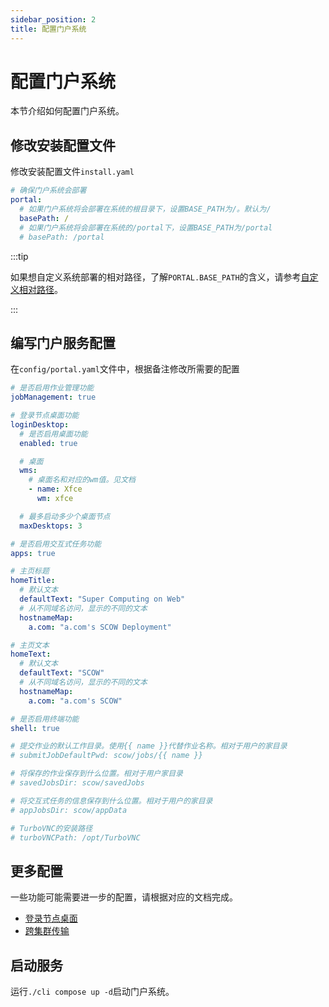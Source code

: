 ```yaml
---
sidebar_position: 2
title: 配置门户系统
---
```


# 配置门户系统

本节介绍如何配置门户系统。

## 修改安装配置文件

修改安装配置文件`install.yaml`

```yaml title="install.yaml"
# 确保门户系统会部署
portal:
  # 如果门户系统将会部署在系统的根目录下，设置BASE_PATH为/。默认为/
  basePath: /
  # 如果门户系统将会部署在系统的/portal下，设置BASE_PATH为/portal
  # basePath: /portal
```

:::tip

如果想自定义系统部署的相对路径，了解`PORTAL.BASE_PATH`的含义，请参考[自定义相对路径](../customization/basepath.md)。

:::

## 编写门户服务配置

在`config/portal.yaml`文件中，根据备注修改所需要的配置

```yaml title="config/mis.yaml"
# 是否启用作业管理功能
jobManagement: true

# 登录节点桌面功能
loginDesktop:
  # 是否启用桌面功能
  enabled: true

  # 桌面
  wms: 
    # 桌面名和对应的wm值。见文档
    - name: Xfce
      wm: xfce

  # 最多启动多少个桌面节点
  maxDesktops: 3

# 是否启用交互式任务功能
apps: true

# 主页标题
homeTitle: 
  # 默认文本
  defaultText: "Super Computing on Web"
  # 从不同域名访问，显示的不同的文本
  hostnameMap: 
    a.com: "a.com's SCOW Deployment"

# 主页文本
homeText: 
  # 默认文本
  defaultText: "SCOW"
  # 从不同域名访问，显示的不同的文本
  hostnameMap: 
    a.com: "a.com's SCOW"

# 是否启用终端功能
shell: true

# 提交作业的默认工作目录。使用{{ name }}代替作业名称。相对于用户的家目录
# submitJobDefaultPwd: scow/jobs/{{ name }}

# 将保存的作业保存到什么位置。相对于用户家目录
# savedJobsDir: scow/savedJobs

# 将交互式任务的信息保存到什么位置。相对于用户的家目录
# appJobsDir: scow/appData

# TurboVNC的安装路径
# turboVNCPath: /opt/TurboVNC
```

## 更多配置

一些功能可能需要进一步的配置，请根据对应的文档完成。

- [登录节点桌面](./desktop.md)
- [跨集群传输](./transfer-cross-clusters.md)

## 启动服务

运行`./cli compose up -d`启动门户系统。
